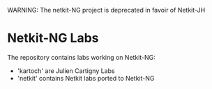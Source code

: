 WARNING: The netkit-NG project is deprecated in favoir of Netkit-JH

Netkit-NG Labs
==============

The repository contains labs working on Netkit-NG:

* 'kartoch' are Julien Cartigny Labs
* 'netkit' contains Netkit labs ported to Netkit-NG
